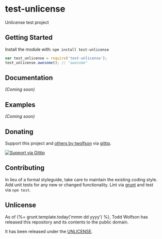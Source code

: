 # test-unlicense

Unlicense test project

## Getting Started
Install the module with: `npm install test-unlicense`

```javascript
var test_unlicense = require('test-unlicense');
test_unlicense.awesome(); // "awesome"
```

## Documentation
_(Coming soon)_

## Examples
_(Coming soon)_

## Donating
Support this project and [others by twolfson][gittip] via [gittip][].

[![Support via Gittip][gittip-badge]][gittip]

[gittip-badge]: https://rawgithub.com/twolfson/gittip-badge/master/dist/gittip.png
[gittip]: https://www.gittip.com/twolfson/

## Contributing
In lieu of a formal styleguide, take care to maintain the existing coding style. Add unit tests for any new or changed functionality. Lint via [grunt](https://github.com/gruntjs/grunt) and test via `npm test`.

## Unlicense
As of {%= grunt.template.today('mmm dd yyyy') %}, Todd Wolfson has released this repository and its contents to the public domain.

It has been released under the [UNLICENSE][].

[UNLICENSE]: UNLICENSE
